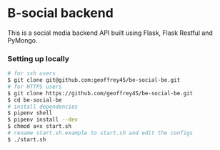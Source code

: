 # B-social backend
This is a social media backend API built using Flask, Flask Restful and PyMongo.

### Setting up locally

```bash
# for ssh users
$ git clone git@github.com:geoffrey45/be-social-be.git
# for HTTPS users
$ git clone https://github.com/geoffrey45/be-social-be.git
$ cd be-social-be
# install dependencies
$ pipenv shell
$ pipenv install --dev
$ chmod a+x start.sh
# rename start.sh.example to start.sh and edit the configs
$ ./start.sh
```
